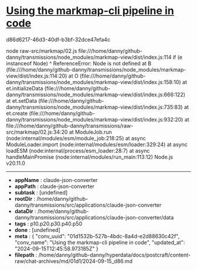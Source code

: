 # [Using the markmap-cli pipeline in code](https://claude.ai/chat/01d1532b-527b-4bdc-8a4d-e2d88630c42f)

d86d6217-46d3-40df-b3bf-32dce47efa4c

node raw-src/markmap/02.js 
file:///home/danny/github-danny/transmissions/node_modules/markmap-view/dist/index.js:114
  if (e instanceof Node)
                   ^
ReferenceError: Node is not defined
    at B (file:///home/danny/github-danny/transmissions/node_modules/markmap-view/dist/index.js:114:20)
    at O (file:///home/danny/github-danny/transmissions/node_modules/markmap-view/dist/index.js:158:10)
    at et.initializeData (file:///home/danny/github-danny/transmissions/node_modules/markmap-view/dist/index.js:666:122)
    at et.setData (file:///home/danny/github-danny/transmissions/node_modules/markmap-view/dist/index.js:735:83)
    at et.create (file:///home/danny/github-danny/transmissions/node_modules/markmap-view/dist/index.js:932:20)
    at file:///home/danny/github-danny/transmissions/raw-src/markmap/02.js:34:20
    at ModuleJob.run (node:internal/modules/esm/module_job:218:25)
    at async ModuleLoader.import (node:internal/modules/esm/loader:329:24)
    at async loadESM (node:internal/process/esm_loader:28:7)
    at async handleMainPromise (node:internal/modules/run_main:113:12)
Node.js v20.11.0

---

* **appName** : claude-json-converter
* **appPath** : claude-json-converter
* **subtask** : [undefined]
* **rootDir** : /home/danny/github-danny/transmissions/src/applications/claude-json-converter
* **dataDir** : /home/danny/github-danny/transmissions/src/applications/claude-json-converter/data
* **tags** : p10.p20.p30.p40.p50
* **done** : [undefined]
* **meta** : {
  "conv_uuid": "01d1532b-527b-4bdc-8a4d-e2d88630c42f",
  "conv_name": "Using the markmap-cli pipeline in code",
  "updated_at": "2024-09-15T12:45:58.973185Z"
}
* **filepath** : /home/danny/github-danny/hyperdata/docs/postcraft/content-raw/chat-archives/md/01d1/2024-09-15_d86.md
